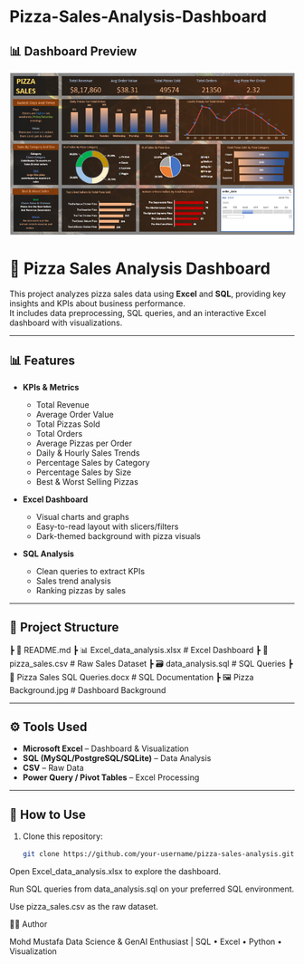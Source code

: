 # Pizza-Sales-Analysis-Dashboard


## 📊 Dashboard Preview


![Pizza Dashboard](Pizza_Dashboard.png)




# 🍕 Pizza Sales Analysis Dashboard

This project analyzes pizza sales data using **Excel** and **SQL**, providing key insights and KPIs about business performance.  
It includes data preprocessing, SQL queries, and an interactive Excel dashboard with visualizations.

---

## 📊 Features
- **KPIs & Metrics**
  - Total Revenue
  - Average Order Value
  - Total Pizzas Sold
  - Total Orders
  - Average Pizzas per Order
  - Daily & Hourly Sales Trends
  - Percentage Sales by Category
  - Percentage Sales by Size
  - Best & Worst Selling Pizzas

- **Excel Dashboard**
  - Visual charts and graphs
  - Easy-to-read layout with slicers/filters
  - Dark-themed background with pizza visuals

- **SQL Analysis**
  - Clean queries to extract KPIs
  - Sales trend analysis
  - Ranking pizzas by sales

---

## 📂 Project Structure
┣ 📄 README.md
┣ 📊 Excel_data_analysis.xlsx # Excel Dashboard
┣ 📜 pizza_sales.csv # Raw Sales Dataset
┣ 🗃️ data_analysis.sql # SQL Queries
┣ 📄 Pizza Sales SQL Queries.docx # SQL Documentation
┣ 🖼️ Pizza Background.jpg # Dashboard Background


---

## ⚙️ Tools Used
- **Microsoft Excel** – Dashboard & Visualization
- **SQL (MySQL/PostgreSQL/SQLite)** – Data Analysis
- **CSV** – Raw Data
- **Power Query / Pivot Tables** – Excel Processing

---

## 🚀 How to Use
1. Clone this repository:
   ```bash
   git clone https://github.com/your-username/pizza-sales-analysis.git
Open Excel_data_analysis.xlsx to explore the dashboard.

Run SQL queries from data_analysis.sql on your preferred SQL environment.

Use pizza_sales.csv as the raw dataset.

👨‍💻 Author

Mohd Mustafa
Data Science & GenAI Enthusiast | SQL • Excel • Python • Visualization
